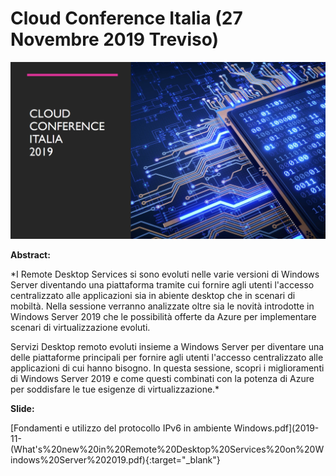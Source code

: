 # Cloud Conference Italia (27 Novembre 2019 Treviso)

![](CCI-2019-11-27.png)

__Abstract:__

*I Remote Desktop Services si sono evoluti nelle varie versioni di Windows Server diventando una piattaforma tramite cui fornire agli utenti l'accesso centralizzato alle applicazioni sia in abiente desktop che in scenari di mobiltà.
Nella sessione verranno analizzate oltre sia le novità introdotte in Windows Server 2019 che le possibilità offerte da Azure per implementare scenari di virtualizzazione evoluti.

Servizi Desktop remoto evoluti insieme a Windows Server per diventare una delle piattaforme principali per fornire agli utenti l'accesso centralizzato alle applicazioni di cui hanno bisogno. In questa sessione, scopri i miglioramenti di Windows Server 2019 e come questi combinati con la potenza di Azure per soddisfare le tue esigenze di virtualizzazione.*

__Slide:__

[Fondamenti e utilizzo del protocollo IPv6 in ambiente Windows.pdf](2019-11-(What's%20new%20in%20Remote%20Desktop%20Services%20on%20Windows%20Server%202019.pdf){:target="_blank"}
